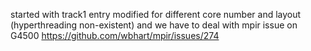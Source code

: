 
started with track1 entry
modified for different core number and layout (hyperthreading non-existent)
and we have to deal with mpir issue on G4500
https://github.com/wbhart/mpir/issues/274

